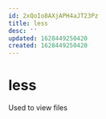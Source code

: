 ```yaml
---
id: 2xQoIo8AXjAPH4aJT23Pz
title: less
desc: ''
updated: 1628449250420
created: 1628449250420
---
```

# less
Used to view files
